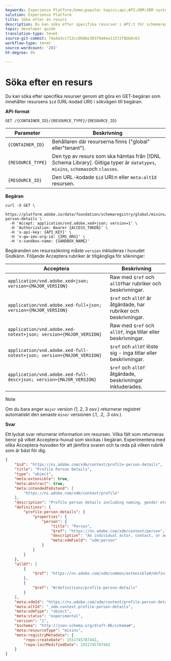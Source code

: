 ```yaml
---
keywords: Experience Platform;home;popular topics;api;API;XDM;XDM system;;experience data model;Experience data model;Experience Data Model;data model;Data Model;schema registry;Schema Registry;lookup;Lookup;get;GET
solution: Experience Platform
title: Söka efter en resurs
description: Du kan söka efter specifika resurser i API:t för schemaregistret genom att göra en GET-begäran som innehåller $id (URL-kodad URI) för resursen i sökvägen för begäran.
topic: developer guide
translation-type: tm+mt
source-git-commit: 74a4a3cc713cc068be30379e8ee11572f8bb0c63
workflow-type: tm+mt
source-wordcount: '203'
ht-degree: 0%

---
```



# Söka efter en resurs

Du kan söka efter specifika resurser genom att göra en GET-begäran som innehåller resursens `$id` (URL-kodad URI) i sökvägen till begäran.

**API-format**

```http
GET /{CONTAINER_ID}/{RESOURCE_TYPE}/{RESOURCE_ID} 
```

| Parameter | Beskrivning |
| --- | --- |
| `{CONTAINER_ID}` | Behållaren där resurserna finns (&quot;global&quot; eller&quot;tenant&quot;). |
| `{RESOURCE_TYPE}` | Den typ av resurs som ska hämtas från [!DNL Schema Library]. Giltiga typer är `datatypes`, `mixins`, `schemas`och `classes`. |
| `{RESOURCE_ID}` | Den URL-kodade `$id` URI:n eller `meta:altId` resursen. |

**Begäran**

```SHELL
curl -X GET \
  https://platform.adobe.io/data/foundation/schemaregistry/global/mixins/https%3A%2F%2Fns.adobe.com%2Fxdm%2Fcontext%2Fprofile-person-details \
  -H 'Accept: application/vnd.adobe.xed+json; version=1' \
  -H 'Authorization: Bearer {ACCESS_TOKEN}' \
  -H 'x-api-key: {API_KEY}' \
  -H 'x-gw-ims-org-id: {IMS_ORG}' \
  -H 'x-sandbox-name: {SANDBOX_NAME}'
```

Begäranden om resurssökning måste `version` inkluderas i huvudet Godkänn. Följande Acceptera rubriker är tillgängliga för sökningar:

| Acceptera | Beskrivning |
| ------- | ------------ |
| `application/vnd.adobe.xed+json; version={MAJOR_VERSION}` | Raw med `$ref` och `allOf`har rubriker och beskrivningar. |
| `application/vnd.adobe.xed-full+json; version={MAJOR_VERSION}` | `$ref` och `allOf` är åtgärdade, har rubriker och beskrivningar. |
| `application/vnd.adobe.xed-notext+json; version={MAJOR_VERSION}` | Raw med `$ref` och `allOf`, inga titlar eller beskrivningar. |
| `application/vnd.adobe.xed-full-notext+json; version={MAJOR_VERSION}` | `$ref` och `allOf` löste sig - inga titlar eller beskrivningar. |
| `application/vnd.adobe.xed-full-desc+json; version={MAJOR_VERSION}` | `$ref` och `allOf` åtgärdade, beskrivningar inkluderades. |

>[!NOTE]
>
>Om du bara anger `major` version (1, 2, 3 osv.) returnerar registret automatiskt den senaste `minor` versionen (.1, .2, .3 osv.).

**Svar**

Ett lyckat svar returnerar information om resursen. Vilka fält som returneras beror på vilket Acceptera-huvud som skickas i begäran. Experimentera med olika Acceptera-huvuden för att jämföra svaren och ta reda på vilken rubrik som är bäst för dig.

```JSON
{
    "$id": "https://ns.adobe.com/xdm/context/profile-person-details",
    "title": "Profile Person Details",
    "type": "object",
    "meta:extensible": true,
    "meta:abstract": true,
    "meta:intendedToExtend": [
        "https://ns.adobe.com/xdm/context/profile"
    ],
    "description": "Profile person details including naming, gender etc.",
    "definitions": {
        "profile-person-details": {
            "properties": {
                "person": {
                    "title": "Person",
                    "$ref": "https://ns.adobe.com/xdm/context/person",
                    "description": "An individual actor, contact, or owner.",
                    "meta:xdmField": "xdm:person"
                }
            }
        }
    },
    "allOf": [
        {
            "$ref": "https://ns.adobe.com/xdm/common/extensible#/definitions/@context"
        },
        {
            "$ref": "#/definitions/profile-person-details"
        }
    ],
    "meta:xdmId": "https://ns.adobe.com/xdm/context/profile-person-details",
    "meta:altId": "_xdm.context.profile-person-details",
    "meta:xdmType": "object",
    "meta:status": "experimental",
    "version": "1",
    "$schema": "http://json-schema.org/draft-06/schema#",
    "meta:resourceType": "mixins",
    "meta:registryMetadata": {
        "repo:createDate": 1551745787442,
        "repo:lastModifiedDate": 1551745787442
    }
}
```
